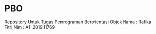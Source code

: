 # PBO
Repository Untuk Tugas Pemrograman Berorientasi Objek
Nama  : Rafika Fitri
Nim   : A11.2019.11769
